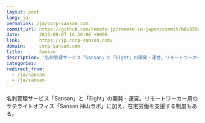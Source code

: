 ```yaml
---
layout: post
lang: ja
permalink: /ja/corp-sansan_com
commit_url: https://github.com/remote-jp/remote-in-japan/commit/b8c055640e71ae87e8e4fcb69774970f683d0594
date:       2015-09-07 16:30:06 +0900
link:       https://jp.corp-sansan.com/
domain:     corp-sansan.com
title:      Sansan
description: '名刺管理サービス「Sansan」と「Eight」の開発・運営。リモートワーカー用のサテライトオフィス「Sansan 神山ラボ」に加え、在宅労働を支援する制度もある。'
categories: 
redirect_from:
  - /ja/sansan
  - /ja/sansan
---
```


<p>名刺管理サービス「Sansan」と「Eight」の開発・運営。リモートワーカー用のサテライトオフィス「Sansan 神山ラボ」に加え、在宅労働を支援する制度もある。</p>
